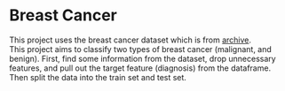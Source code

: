 # Breast Cancer

This project uses the breast cancer dataset which is from [archive](https://goo.gl/U2Uwz2).<br>
This project aims to classify two types of breast cancer (malignant, and benign). First, find some information from the dataset, drop unnecessary  features, and pull out the target feature (diagnosis) from the dataframe. Then split the data into the train set and test set.<br>
